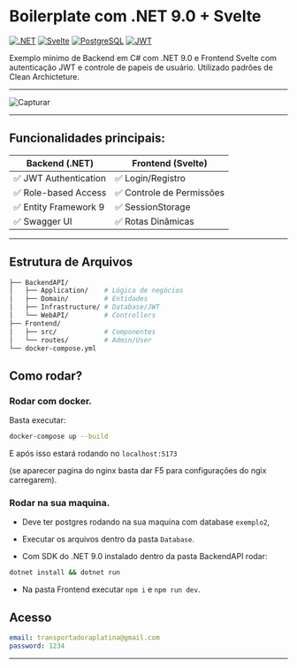 # Boilerplate com .NET 9.0 + Svelte

[![.NET](https://img.shields.io/badge/.NET-9.0-512BD4)](https://dotnet.microsoft.com)
[![Svelte](https://img.shields.io/badge/Svelte-4-FF3E00)](https://svelte.dev)
[![PostgreSQL](https://img.shields.io/badge/PostgreSQL-16-336791)](https://www.postgresql.org)
[![JWT](https://img.shields.io/badge/JWT-Auth-000000)](https://jwt.io)

Exemplo minimo de Backend em C# com .NET 9.0 e Frontend Svelte com autenticação JWT e controle de papeis de usuário. Utilizado padrões de Clean Archicteture.

---

![Capturar](https://github.com/user-attachments/assets/5b51fea4-a586-4f91-9b0b-7056662194d4)

---

## **Funcionalidades principais:**

| Backend (.NET)          | Frontend (Svelte)         |
|-------------------------|---------------------------|
| ✅ JWT Authentication  | ✅ Login/Registro        |
| ✅ Role-based Access   | ✅ Controle de Permissões|
| ✅ Entity Framework 9  | ✅ SessionStorage        |
| ✅ Swagger UI          | ✅ Rotas Dinâmicas       |


---

## Estrutura de Arquivos
```bash
├── BackendAPI/
│   ├── Application/    # Lógica de negócios
│   ├── Domain/         # Entidades
│   ├── Infrastructure/ # Database/JWT
│   └── WebAPI/         # Controllers
├── Frontend/
│   ├── src/            # Componentes
│   └── routes/         # Admin/User
└── docker-compose.yml
```

## Como rodar?

### Rodar com docker.

Basta executar:
```bash
docker-compose up --build
```
E após isso estará rodando no `localhost:5173`

(se aparecer pagina do nginx basta dar F5 para configurações do ngix carregarem).

### Rodar na sua maquina.

- Deve ter postgres rodando na sua maquina com database `exemplo2`, 

- Executar os arquivos dentro da pasta `Database`.

-  Com SDK do .NET 9.0 instalado dentro da pasta BackendAPI rodar:
```bash 
dotnet install && dotnet run
```

-  Na pasta Frontend executar `npm i` e `npm run dev`.


## Acesso
```yaml
email: transportadoraplatina@gmail.com
password: 1234
```
---


